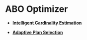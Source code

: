 # ABO Optimizer<a name="EN-US_TOPIC_0000001316285534"></a>

-   **[Intelligent Cardinality Estimation](intelligent-cardinality-estimation.md)** 

-   **[Adaptive Plan Selection](adaptive-plan-selection.md)** 

